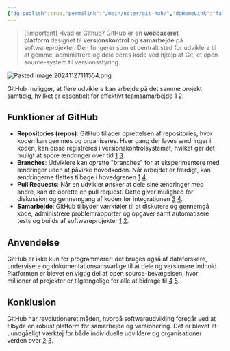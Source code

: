```yaml
---
{"dg-publish":true,"permalink":"/main/noter/git-hub/","dgHomeLink":"false","dgShowBacklinks":"false","dgShowLocalGraph":"false","dgShowFileTree":"false","dgEnableSearch":"false","dgShowToc":"false","created":"2024-11-27T11:13:59.273+01:00"}
---
```


> [!important] Hvad er Github? 
> GitHub er en **webbaseret platform** designet til **versionskontrol** og **samarbejde** på softwareprojekter. Den fungerer som et centralt sted for udviklere til at gemme, administrere og dele deres kode ved hjælp af Git, et open source-system til versionsstyring.

![Pasted image 20241127111554.png](/img/user/Pasted%20image%2020241127111554.png)

GitHub muliggør, at flere udviklere kan arbejde på det samme projekt samtidig, hvilket er essentielt for effektivt teamsamarbejde [1](https://itconfidence.dk/encyclopedia/github/) [2](https://yayhosting.dk/ordbog/hvad-er-github).
## Funktioner af GitHub

- **Repositories (repos)**: GitHub tillader oprettelsen af repositories, hvor koden kan gemmes og organiseres. Hver gang der laves ændringer i koden, kan disse registreres i versionskontrolsystemet, hvilket gør det muligt at spore ændringer over tid [1](https://itconfidence.dk/encyclopedia/github/) [3](https://kinsta.com/dk/videnbase/git-vs-github/).
- **Branches**: Udviklere kan oprette "branches" for at eksperimentere med ændringer uden at påvirke hovedkoden. Når arbejdet er færdigt, kan ændringerne flettes tilbage i hovedgrenen [1](https://itconfidence.dk/encyclopedia/github/) [4](https://www.os2.eu/blog/nyheder-2/github-for-begyndere-1-4396).
- **Pull Requests**: Når en udvikler ønsker at dele sine ændringer med andre, kan de oprette en pull request. Dette giver mulighed for diskussion og gennemgang af koden før integrationen [3](https://kinsta.com/dk/videnbase/git-vs-github/) [4](https://www.os2.eu/blog/nyheder-2/github-for-begyndere-1-4396).
- **Samarbejde**: GitHub tilbyder værktøjer til at diskutere og gennemgå kode, administrere problemrapporter og opgaver samt automatisere tests og builds af softwareprojekter [1](https://itconfidence.dk/encyclopedia/github/) [2](https://yayhosting.dk/ordbog/hvad-er-github).

## Anvendelse

GitHub er ikke kun for programmører; det bruges også af dataforskere, undervisere og dokumentationsansvarlige til at dele og versionere indhold. Platformen er blevet en vigtig del af open source-bevægelsen, hvor millioner af projekter er tilgængelige for alle at bidrage til [4](https://www.os2.eu/blog/nyheder-2/github-for-begyndere-1-4396) [5](https://learn.microsoft.com/da-dk/contribute/content/git-github-fundamentals).

## Konklusion

GitHub har revolutioneret måden, hvorpå softwareudvikling foregår ved at tilbyde en robust platform for samarbejde og versionering. Det er blevet et uundgåeligt værktøj for både individuelle udviklere og organisationer verden over [2](https://yayhosting.dk/ordbog/hvad-er-github) [3](https://kinsta.com/dk/videnbase/git-vs-github/).